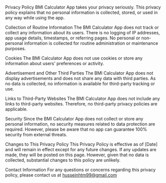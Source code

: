 Privacy Policy
BMI Calculator App takes your privacy seriously. This privacy policy explains that no personal information is collected, stored, or used in any way while using the app.

Collection of Routine Information
The BMI Calculator App does not track or collect any information about its users. There is no logging of IP addresses, app usage details, timestamps, or referring pages. No personal or non-personal information is collected for routine administration or maintenance purposes.

Cookies
The BMI Calculator App does not use cookies or store any information about users' preferences or activity.

Advertisement and Other Third Parties
The BMI Calculator App does not display advertisements and does not share any data with third parties. As no data is collected, no information is available for third-party tracking or use.

Links to Third-Party Websites
The BMI Calculator App does not include any links to third-party websites. Therefore, no third-party privacy policies are applicable.

Security
Since the BMI Calculator App does not collect or store any personal information, no security measures related to data protection are required. However, please be aware that no app can guarantee 100% security from external threats.

Changes to This Privacy Policy
This Privacy Policy is effective as of [Date] and will remain in effect except for any future changes. If any updates are made, they will be posted on this page. However, given that no data is collected, substantial changes to this policy are unlikely.

Contact Information
For any questions or concerns regarding this privacy policy, please contact us at husseinhtm99@gmail.com